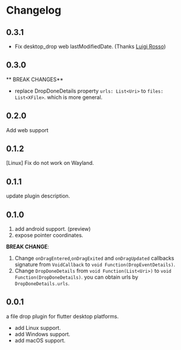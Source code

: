 # Changelog

## 0.3.1

* Fix desktop_drop web lastModifiedDate. (Thanks [Luigi Rosso](https://github.com/luigi-rosso))

## 0.3.0

** BREAK CHANGES**
* replace DropDoneDetails property `urls: List<Uri>` to `files: List<XFile>`. which is more general.

## 0.2.0

Add web support

## 0.1.2

[Linux] Fix do not work on Wayland.

## 0.1.1

update plugin description.

## 0.1.0

1. add android support. (preview)
2. expose pointer coordinates.

**BREAK CHANGE**:

1. Change `onDragEntered`,`onDragExited` and `onDragUpdated` callbacks signature from `VoidCallback`
   to `void Function(DropEventDetails)`.
2. Change `DropDoneDetails` from `void Function(List<Uri>)` to `void Function(DropDoneDetails)`. you can obtain urls
   by `DropDoneDetails.urls`.

## 0.0.1

a file drop plugin for flutter desktop platforms.

* add Linux support.
* add Windows support.
* add macOS support.
